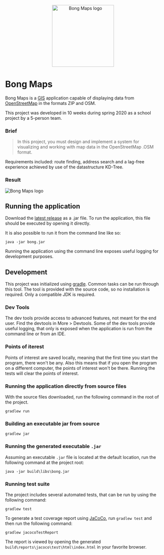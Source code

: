 <p align="center">
<img src="https://github.com/hojelse/bong-maps/blob/master/src/main/resources/bong/views/bongIcon.png" alt="Bong Maps logo" width="200" height="200">
</p>

# Bong Maps

Bong Maps is a [GIS](https://en.wikipedia.org/wiki/Geographic_information_system) application capable of displaying data from [OpenStreetMap](https://www.openstreetmap.org/) in the formats ZIP and OSM.

This project was developed in 10 weeks during spring 2020 as a school project by a 5-person team.

### Brief

>In this project, you must design and implement a system for visualizing and working with map data in the OpenStreetMap .OSM format.

Requirements included: route finding, address search and a lag-free experience achieved by use of the datastructure KD-Tree.

### Result

<img src="https://user-images.githubusercontent.com/34659757/82275818-f77ab100-9983-11ea-92ab-817c50b22f6f.png" alt="Bong Maps logo">

## Running the application
Download the [latest release](https://github.com/hojelse/bong-maps/releases/latest) as a .jar file. To run the application, this file should be executed by opening it directly.

It is also possible to run it from the command line like so:

```
java -jar bong.jar
```

Running the application using the command line exposes useful logging for development purposes.

## Development
This project was initialized using [gradle](https://gradle.org/). Common tasks can be run through this tool. The tool is provided with the source code, so no installation is required. Only a compatible JDK is  required.

### Dev Tools
The dev tools provide access to advanced features, not meant for the end user. Find the devtools in More > Devtools. Some of the dev tools provide useful logging, that only is exposed when the application is run from the command line or from an IDE.

### Points of iterest
Points of interest are saved locally, meaning that the first time you start the program, there won't be any. Also this means that if you open the program on a different computer, the points of interest won't be there. Running the tests will clear the points of interest.

### Running the application directly from source files

With the source files downloaded, run the following command in the root of the project.

```
gradlew run
```

### Building an executable jar from source

```
gradlew jar
```

### Running the generated executable `.jar`
Assuming an executable `.jar` file is located at the default location, run the following command at the project root:

```
java -jar build\libs\bong.jar
```

### Running test suite

The project includes several automated tests, that can be run by using the following command:
```
gradlew test
```

To generate a test coverage report using [JaCoCo](https://www.eclemma.org/jacoco/), run `gradlew test` and then run the following command:

```
gradlew jacocoTestReport
```

The report is viewed by opening the generated `build\reports\jacoco\test\html\index.html` in your favorite browser.
